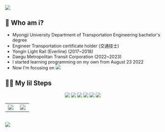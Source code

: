 <img src="https://capsule-render.vercel.app/api?type=Rect&color=auto&height=100&section=header&text=🍔imonkfcwifi🍔&fontSize=90" />


## 🍔  Who am i?
- Myongji University Department of Transportation Engineering bachelor's degree
- Engineer Transportation certificate holder (交通技士)
- Yongin Light Rail (Everline) (2017~2018)
- Daegu Metropolitan Transit Corporation (2022~2023)
- I started learning programming on my own from August 23 2022
- Now I'm focusing on <img src="https://img.shields.io/badge/flutter-02569B?style=for-the-badge&logo=flutter&logoColor=white">

## 🚶‍♂️ My lil Steps

<div align=center>

<img src="https://img.shields.io/badge/html5-E34F26?style=for-the-badge&logo=html5&logoColor=white"> 
<img src="https://img.shields.io/badge/css-1572B6?style=for-the-badge&logo=css3&logoColor=white"> 
<img src="https://img.shields.io/badge/javascript-F7DF1E?style=for-the-badge&logo=javascript&logoColor=black"> 
<img src="https://img.shields.io/badge/node.js-339933?style=for-the-badge&logo=Node.js&logoColor=white">
<img src="https://img.shields.io/badge/dart-0175C2?style=for-the-badge&logo=dart&logoColor=white">
<img src="https://img.shields.io/badge/flutter-02569B?style=for-the-badge&logo=flutter&logoColor=white">
</div>

<table><tr><td valign="top" width="50%">

<img src="https://github-readme-stats.vercel.app/api?username=imonkfcwifi&show_icons=true&count_private=true&hide_border=true" align="left" style="width: 90%" />

</td><td valign="top" width="50%">

<img src="https://github-readme-stats.vercel.app/api/top-langs/?username=imonkfcwifi&hide_border=true&layout=compact" align="left" style="width: 90%" />

</td></tr></table>  

<br/> 
<a href="https://hits.seeyoufarm.com"><img src="https://hits.seeyoufarm.com/api/count/incr/badge.svg?url=https%3A%2F%2Fgithub.com%2Fimonkfcwifi&count_bg=%23000000&title_bg=%23F20000&icon=&icon_color=%23E7E7E7&title=hits&edge_flat=true"/></a>
